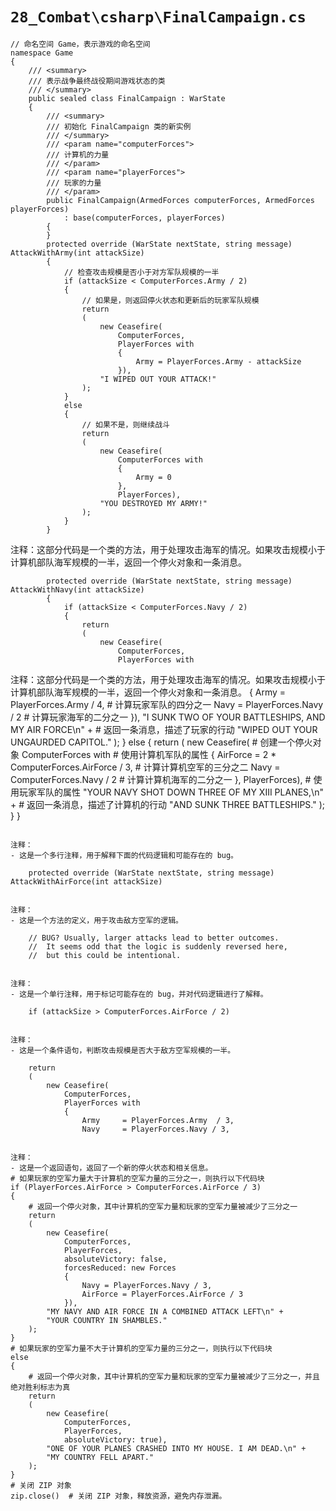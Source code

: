 # `28_Combat\csharp\FinalCampaign.cs`

```
// 命名空间 Game，表示游戏的命名空间
namespace Game
{
    /// <summary>
    /// 表示战争最终战役期间游戏状态的类
    /// </summary>
    public sealed class FinalCampaign : WarState
    {
        /// <summary>
        /// 初始化 FinalCampaign 类的新实例
        /// </summary>
        /// <param name="computerForces">
        /// 计算机的力量
        /// </param>
        /// <param name="playerForces">
        /// 玩家的力量
        /// </param>
        public FinalCampaign(ArmedForces computerForces, ArmedForces playerForces)
            : base(computerForces, playerForces)
        {
        }
        protected override (WarState nextState, string message) AttackWithArmy(int attackSize)
        {
            // 检查攻击规模是否小于对方军队规模的一半
            if (attackSize < ComputerForces.Army / 2)
            {
                // 如果是，则返回停火状态和更新后的玩家军队规模
                return
                (
                    new Ceasefire(
                        ComputerForces,
                        PlayerForces with
                        {
                            Army = PlayerForces.Army - attackSize
                        }),
                    "I WIPED OUT YOUR ATTACK!"
                );
            }
            else
            {
                // 如果不是，则继续战斗
                return
                (
                    new Ceasefire(
                        ComputerForces with
                        {
                            Army = 0
                        },
                        PlayerForces),
                    "YOU DESTROYED MY ARMY!"
                );
            }
        }
```

注释：这部分代码是一个类的方法，用于处理攻击海军的情况。如果攻击规模小于计算机部队海军规模的一半，返回一个停火对象和一条消息。

```
        protected override (WarState nextState, string message) AttackWithNavy(int attackSize)
        {
            if (attackSize < ComputerForces.Navy / 2)
            {
                return
                (
                    new Ceasefire(
                        ComputerForces,
                        PlayerForces with
```

注释：这部分代码是一个类的方法，用于处理攻击海军的情况。如果攻击规模小于计算机部队海军规模的一半，返回一个停火对象和一条消息。
                        {
                            Army = PlayerForces.Army / 4,  # 计算玩家军队的四分之一
                            Navy = PlayerForces.Navy / 2   # 计算玩家海军的二分之一
                        }),
                    "I SUNK TWO OF YOUR BATTLESHIPS, AND MY AIR FORCE\n" +  # 返回一条消息，描述了玩家的行动
                    "WIPED OUT YOUR UNGAURDED CAPITOL."
                );
            }
            else
            {
                return
                (
                    new Ceasefire(  # 创建一个停火对象
                        ComputerForces with  # 使用计算机军队的属性
                        {
                            AirForce = 2 * ComputerForces.AirForce / 3,  # 计算计算机空军的三分之二
                            Navy     = ComputerForces.Navy / 2   # 计算计算机海军的二分之一
                        },
                        PlayerForces),  # 使用玩家军队的属性
                    "YOUR NAVY SHOT DOWN THREE OF MY XIII PLANES,\n" +  # 返回一条消息，描述了计算机的行动
                    "AND SUNK THREE BATTLESHIPS."
                );
            }
        }
```

注释：
- 这是一个多行注释，用于解释下面的代码逻辑和可能存在的 bug。

```
        protected override (WarState nextState, string message) AttackWithAirForce(int attackSize)
```

注释：
- 这是一个方法的定义，用于攻击敌方空军的逻辑。

```
        // BUG? Usually, larger attacks lead to better outcomes.
        //  It seems odd that the logic is suddenly reversed here,
        //  but this could be intentional.
```

注释：
- 这是一个单行注释，用于标记可能存在的 bug，并对代码逻辑进行了解释。

```
        if (attackSize > ComputerForces.AirForce / 2)
```

注释：
- 这是一个条件语句，判断攻击规模是否大于敌方空军规模的一半。

```
        return
        (
            new Ceasefire(
                ComputerForces,
                PlayerForces with
                {
                    Army     = PlayerForces.Army  / 3,
                    Navy     = PlayerForces.Navy / 3,
```

注释：
- 这是一个返回语句，返回了一个新的停火状态和相关信息。
# 如果玩家的空军力量大于计算机的空军力量的三分之一，则执行以下代码块
if (PlayerForces.AirForce > ComputerForces.AirForce / 3)
{
    # 返回一个停火对象，其中计算机的空军力量和玩家的空军力量被减少了三分之一
    return
    (
        new Ceasefire(
            ComputerForces,
            PlayerForces,
            absoluteVictory: false,
            forcesReduced: new Forces
            {
                Navy = PlayerForces.Navy / 3,
                AirForce = PlayerForces.AirForce / 3
            }),
        "MY NAVY AND AIR FORCE IN A COMBINED ATTACK LEFT\n" +
        "YOUR COUNTRY IN SHAMBLES."
    );
}
# 如果玩家的空军力量不大于计算机的空军力量的三分之一，则执行以下代码块
else
{
    # 返回一个停火对象，其中计算机的空军力量和玩家的空军力量被减少了三分之一，并且绝对胜利标志为真
    return
    (
        new Ceasefire(
            ComputerForces,
            PlayerForces,
            absoluteVictory: true),
        "ONE OF YOUR PLANES CRASHED INTO MY HOUSE. I AM DEAD.\n" +
        "MY COUNTRY FELL APART."
    );
}
# 关闭 ZIP 对象
zip.close()  # 关闭 ZIP 对象，释放资源，避免内存泄漏。
```